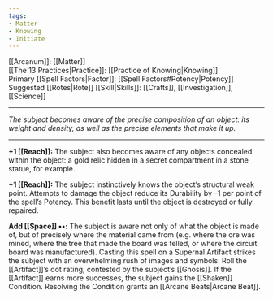 ```yaml
---
tags:
- Matter
- Knowing
- Initiate
---
```


[[Arcanum]]: [[Matter]]\
[[The 13 Practices|Practice]]: [[Practice of Knowing|Knowing]]\
Primary [[Spell Factors|Factor]]: [[Spell Factors#Potency|Potency]]\
Suggested [[Rotes|Rote]] [[Skill|Skills]]: [[Crafts]], [[Investigation]], [[Science]]

---

_The subject becomes aware of the precise composition of an object: its weight and density, as well as the precise elements that make it up._

---

**+1 [[Reach]]:** The subject also becomes aware of any objects concealed within the object: a gold relic hidden in a secret compartment in a stone statue, for example.

**+1 [[Reach]]:** The subject instinctively knows the object’s structural weak point. Attempts to damage the object reduce its Durability by –1 per point of the spell’s Potency. This benefit lasts until the object is destroyed or fully repaired.

**Add [[Space]] ••:** The subject is aware not only of what the object is made of, but of precisely where the material came from (e.g. where the ore was mined, where the tree that made the board was felled, or where the circuit board was manufactured). Casting this spell on a Supernal Artifact strikes the subject with an overwhelming rush of images and symbols: Roll the [[Artifact]]’s dot rating, contested by the subject’s [[Gnosis]]. If the [[Artifact]] earns more successes, the subject gains the [[Shaken]] Condition. Resolving the Condition grants an [[Arcane Beats|Arcane Beat]].